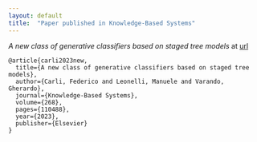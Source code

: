 ```yaml
---
layout: default
title:  "Paper published in Knowledge-Based Systems"
---
```



*A new class of generative classifiers based on staged tree models* at [url](https://www.sciencedirect.com/science/article/abs/pii/S0950705123002381)


```
@article{carli2023new,
  title={A new class of generative classifiers based on staged tree models},
  author={Carli, Federico and Leonelli, Manuele and Varando, Gherardo},
  journal={Knowledge-Based Systems},
  volume={268},
  pages={110488},
  year={2023},
  publisher={Elsevier}
}
```

